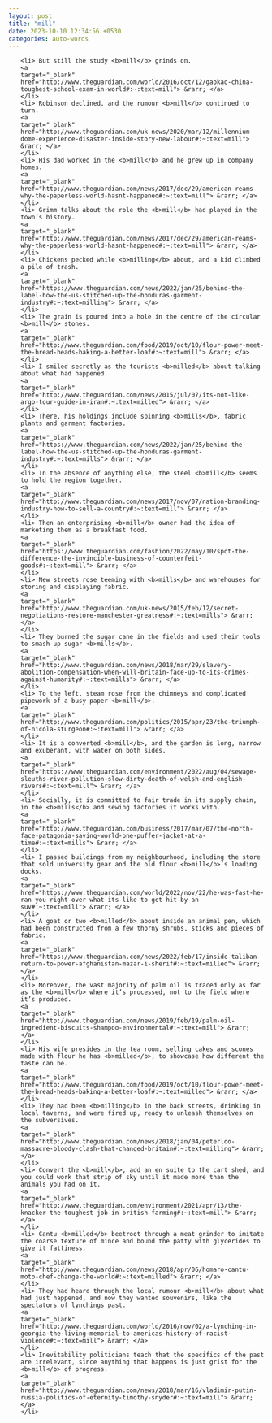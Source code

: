 ```yaml
---
layout: post
title: "mill"
date: 2023-10-10 12:34:56 +0530
categories: auto-words
---
```

<ol>

    <li> But still the study <b>mill</b> grinds on.
    <a 
    target="_blank" 
    href="http://www.theguardian.com/world/2016/oct/12/gaokao-china-toughest-school-exam-in-world#:~:text=mill"> &rarr; </a>
    </li>
    <li> Robinson declined, and the rumour <b>mill</b> continued to turn.
    <a 
    target="_blank" 
    href="http://www.theguardian.com/uk-news/2020/mar/12/millennium-dome-experience-disaster-inside-story-new-labour#:~:text=mill"> &rarr; </a>
    </li>
    <li> His dad worked in the <b>mill</b> and he grew up in company homes.
    <a 
    target="_blank" 
    href="http://www.theguardian.com/news/2017/dec/29/american-reams-why-the-paperless-world-hasnt-happened#:~:text=mill"> &rarr; </a>
    </li>
    <li> Grimm talks about the role the <b>mill</b> had played in the town’s history.
    <a 
    target="_blank" 
    href="http://www.theguardian.com/news/2017/dec/29/american-reams-why-the-paperless-world-hasnt-happened#:~:text=mill"> &rarr; </a>
    </li>
    <li> Chickens pecked while <b>milling</b> about, and a kid climbed a pile of trash.
    <a 
    target="_blank" 
    href="https://www.theguardian.com/news/2022/jan/25/behind-the-label-how-the-us-stitched-up-the-honduras-garment-industry#:~:text=milling"> &rarr; </a>
    </li>
    <li> The grain is poured into a hole in the centre of the circular <b>mill</b> stones.
    <a 
    target="_blank" 
    href="http://www.theguardian.com/food/2019/oct/10/flour-power-meet-the-bread-heads-baking-a-better-loaf#:~:text=mill"> &rarr; </a>
    </li>
    <li> I smiled secretly as the tourists <b>milled</b> about talking about what had happened.
    <a 
    target="_blank" 
    href="http://www.theguardian.com/news/2015/jul/07/its-not-like-argo-tour-guide-in-iran#:~:text=milled"> &rarr; </a>
    </li>
    <li> There, his holdings include spinning <b>mills</b>, fabric plants and garment factories.
    <a 
    target="_blank" 
    href="https://www.theguardian.com/news/2022/jan/25/behind-the-label-how-the-us-stitched-up-the-honduras-garment-industry#:~:text=mills"> &rarr; </a>
    </li>
    <li> In the absence of anything else, the steel <b>mill</b> seems to hold the region together.
    <a 
    target="_blank" 
    href="http://www.theguardian.com/news/2017/nov/07/nation-branding-industry-how-to-sell-a-country#:~:text=mill"> &rarr; </a>
    </li>
    <li> Then an enterprising <b>mill</b> owner had the idea of marketing them as a breakfast food.
    <a 
    target="_blank" 
    href="https://www.theguardian.com/fashion/2022/may/10/spot-the-difference-the-invincible-business-of-counterfeit-goods#:~:text=mill"> &rarr; </a>
    </li>
    <li> New streets rose teeming with <b>mills</b> and warehouses for storing and displaying fabric.
    <a 
    target="_blank" 
    href="http://www.theguardian.com/uk-news/2015/feb/12/secret-negotiations-restore-manchester-greatness#:~:text=mills"> &rarr; </a>
    </li>
    <li> They burned the sugar cane in the fields and used their tools to smash up sugar <b>mills</b>.
    <a 
    target="_blank" 
    href="http://www.theguardian.com/news/2018/mar/29/slavery-abolition-compensation-when-will-britain-face-up-to-its-crimes-against-humanity#:~:text=mills"> &rarr; </a>
    </li>
    <li> To the left, steam rose from the chimneys and complicated pipework of a busy paper <b>mill</b>.
    <a 
    target="_blank" 
    href="http://www.theguardian.com/politics/2015/apr/23/the-triumph-of-nicola-sturgeon#:~:text=mill"> &rarr; </a>
    </li>
    <li> It is a converted <b>mill</b>, and the garden is long, narrow and exuberant, with water on both sides.
    <a 
    target="_blank" 
    href="https://www.theguardian.com/environment/2022/aug/04/sewage-sleuths-river-pollution-slow-dirty-death-of-welsh-and-english-rivers#:~:text=mill"> &rarr; </a>
    </li>
    <li> Socially, it is committed to fair trade in its supply chain, in the <b>mills</b> and sewing factories it works with.
    <a 
    target="_blank" 
    href="http://www.theguardian.com/business/2017/mar/07/the-north-face-patagonia-saving-world-one-puffer-jacket-at-a-time#:~:text=mills"> &rarr; </a>
    </li>
    <li> I passed buildings from my neighbourhood, including the store that sold university gear and the old flour <b>mill</b>’s loading docks.
    <a 
    target="_blank" 
    href="https://www.theguardian.com/world/2022/nov/22/he-was-fast-he-ran-you-right-over-what-its-like-to-get-hit-by-an-suv#:~:text=mill"> &rarr; </a>
    </li>
    <li> A goat or two <b>milled</b> about inside an animal pen, which had been constructed from a few thorny shrubs, sticks and pieces of fabric.
    <a 
    target="_blank" 
    href="https://www.theguardian.com/news/2022/feb/17/inside-taliban-return-to-power-afghanistan-mazar-i-sherif#:~:text=milled"> &rarr; </a>
    </li>
    <li> Moreover, the vast majority of palm oil is traced only as far as the <b>mill</b> where it’s processed, not to the field where it’s produced.
    <a 
    target="_blank" 
    href="http://www.theguardian.com/news/2019/feb/19/palm-oil-ingredient-biscuits-shampoo-environmental#:~:text=mill"> &rarr; </a>
    </li>
    <li> His wife presides in the tea room, selling cakes and scones made with flour he has <b>milled</b>, to showcase how different the taste can be.
    <a 
    target="_blank" 
    href="http://www.theguardian.com/food/2019/oct/10/flour-power-meet-the-bread-heads-baking-a-better-loaf#:~:text=milled"> &rarr; </a>
    </li>
    <li> They had been <b>milling</b> in the back streets, drinking in local taverns, and were fired up, ready to unleash themselves on the subversives.
    <a 
    target="_blank" 
    href="http://www.theguardian.com/news/2018/jan/04/peterloo-massacre-bloody-clash-that-changed-britain#:~:text=milling"> &rarr; </a>
    </li>
    <li> Convert the <b>mill</b>, add an en suite to the cart shed, and you could work that strip of sky until it made more than the animals you had on it.
    <a 
    target="_blank" 
    href="http://www.theguardian.com/environment/2021/apr/13/the-knacker-the-toughest-job-in-british-farming#:~:text=mill"> &rarr; </a>
    </li>
    <li> Cantu <b>milled</b> beetroot through a meat grinder to imitate the coarse texture of mince and bound the patty with glycerides to give it fattiness.
    <a 
    target="_blank" 
    href="http://www.theguardian.com/news/2018/apr/06/homaro-cantu-moto-chef-change-the-world#:~:text=milled"> &rarr; </a>
    </li>
    <li> They had heard through the local rumour <b>mill</b> about what had just happened, and now they wanted souvenirs, like the spectators of lynchings past.
    <a 
    target="_blank" 
    href="http://www.theguardian.com/world/2016/nov/02/a-lynching-in-georgia-the-living-memorial-to-americas-history-of-racist-violence#:~:text=mill"> &rarr; </a>
    </li>
    <li> Inevitability politicians teach that the specifics of the past are irrelevant, since anything that happens is just grist for the <b>mill</b> of progress.
    <a 
    target="_blank" 
    href="http://www.theguardian.com/news/2018/mar/16/vladimir-putin-russia-politics-of-eternity-timothy-snyder#:~:text=mill"> &rarr; </a>
    </li>